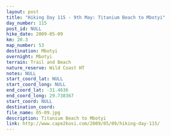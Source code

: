 ```yaml
---
layout: post
title: "Hiking Day 115 - 9th May: Titanium Beach to Mbotyi"
day_number: 115
post_id: NULL
hike_date: 2009-05-09
km: 20.3
map_number: 53
destination: Mbotyi
overnight: Mbotyi
terrain: Trail and Beach
nature_reserve: Wild Coast HT
notes: NULL
start_coord_lat: NULL
start_coord_long: NULL
end_coord_lat: -31.4636
end_coord_long: 29.738367
start_coord: NULL
destination_coord: 
file_name: 05-09.jpg
description: Titanium Beach to Mbotyi
link: http://www.cape2kosi.com/2009/05/09/hiking-day-115/
---
```

